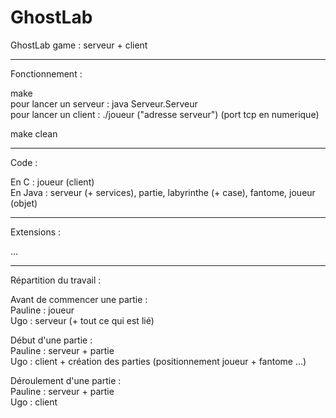 # GhostLab
GhostLab game : serveur + client

--------------------------

Fonctionnement :

make  
pour lancer un serveur : java Serveur.Serveur  
pour lancer un client : ./joueur ("adresse serveur") (port tcp en numerique)  

make clean  

--------------------------

Code :

En C : joueur (client)  
En Java : serveur (+ services), partie, labyrinthe (+ case), fantome, joueur (objet)  

--------------------------

Extensions :

...

--------------------------

Répartition du travail :  
  
Avant de commencer une partie :  
Pauline : joueur  
Ugo : serveur (+ tout ce qui est lié)

Début d'une partie :  
Pauline : serveur + partie  
Ugo : client + création des parties (positionnement joueur + fantome ...)

Déroulement d'une partie :  
Pauline : serveur + partie  
Ugo : client